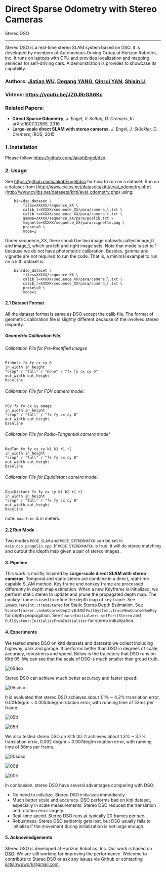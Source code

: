 ﻿# Direct Sparse Odometry with Stereo Cameras 

Stereo DSO

---
Stereo DSO is a real-time stereo SLAM system based on DSO. It is developed by members of Autonomous Driving Group at Horizon Robotics, Inc. It runs on laptops with CPU and provides localization and mapping services for self-driving cars. A demonstration is provides to showcase its capability.
### **Authors:** [Jiatian WU](https://github.com/JiatianWu), [Degang YANG](https://github.com/yangdegang), [Qinrui YAN](https://github.com/castoryan), [Shixin LI](https://github.com/MaidouPP)
### **Videos:** https://youtu.be/JZ0JRrGA6Kc
### **Related Papers:** 
* **Direct Sparse Odometry**, *J. Engel, V. Koltun, D. Cremers*, In arXiv:1607.02565, 2016
* **Large-scale direct SLAM with stereo cameras**, *J. Engel, J. Stückler, D. Cremers*, IROS, 2015
### 1. Installation
Please follow https://github.com/JakobEngel/dso.
### 2. Usage
See https://github.com/JakobEngel/dso for how to run on a dataset. 
Run on a dataset from [http://www.cvlibs.net/datasets/kitti/eval_odometry.php](http://www.cvlibs.net/datasets/kitti/eval_odometry.php) using:

		bin/dso_dataset \
			files=XXXXX/sequence_XX \
			calib_l=XXXXX/sequence_XX/para/camera_l.txt \
			calib_r=XXXXX/sequence_XX/para/camera_r.txt \
			gamma=XXXXX/sequence_XX/para/pcalib.txt \
			vignette=XXXXX/sequence_XX/para/vignette.png \
			preset=0 \
			mode=1
Under sequence_XX, there should be two image datasets called image_0 and image_1, which are left and right image sets. Note that mode is set to 1 because we do not have photometric calibration. Besides, gamma and vignette are not required to run the code. That is, a minimal exampel to run on a kitti dataset is:

		bin/dso_dataset \
			files=XXXXX/sequence_XX \
			calib_l=XXXXX/sequence_XX/para/camera_l.txt \
			calib_r=XXXXX/sequence_XX/para/camera_r.txt \
			preset=0 \
			mode=1
#### 2.1 Dataset Format
All the dataset format is same as DSO except the calib file. The format of  geometric calibration file is slightly different because of the involved stereo disparity.
##### Geometric Calibration File.
###### Calibration File for Pre-Rectified Images

    Pinhole fx fy cx cy 0
    in_width in_height
    "crop" / "full" / "none" / "fx fy cx cy 0"
    out_width out_height
    baseline

###### Calibration File for FOV camera model:

    FOV fx fy cx cy omega
    in_width in_height
    "crop" / "full" / "fx fy cx cy 0"
    out_width out_height
    baseline


###### Calibration File for Radio-Tangential camera model
    
    RadTan fx fy cx cy k1 k2 r1 r2
    in_width in_height
    "crop" / "full" / "fx fy cx cy 0"
    out_width out_height
    baseline


###### Calibration File for Equidistant camera model

    EquiDistant fx fy cx cy k1 k2 r1 r2
    in_width in_height
    "crop" / "full" / "fx fy cx cy 0"
    out_width out_height
    baseline
note: `baseline` is in meters.
#### 2.2 Run Mode 
Two modes `MODE_SLAM` and `MODE_STEREOMATCH` can be set in `main_dso_pangolin.cpp`. If `MODE_STEREOMATCH` is true, it will do stereo matching and output the idepth map given a pair of stereo images.
#### 3. Pipeline
This work is mostly inspired by **Large-scale direct SLAM with stereo cameras**. Temporal and static stereo are combine in a direct, real-time capable SLAM method.
Key frame and nonkey frame are processed differently in depth map estimation. When a new Keyframe is initialized, we perform static stereo to update and prune the propagated depth map. The nonkey frame is used to refine the depth map of key frame.
See `ImmaturePoint::traceStereo` for Static Stereo Depth Estimation.
See `CoarseTracker::makeCoarseDepthL0` and  `FullSystem::traceNewCoarseNonKey` for depth propogation.
See `CoarseInitialzer::setFirstStereo` and  `FullSystem::InitializeFromInitialzier` for stereo initialization.
#### 4. Experiments 
We tested stereo DSO on kitti datasets and datasets we collect including highway, park and garage. It performs better than DSO in degrees of scale, accuracy, robustness and speed.
Below is the trajectory that DSO runs on Kitti 05. We can see that the scale of DSO is much smaller than groud truth.

![05dso](http://ovms74foj.bkt.clouddn.com/05.png?imageView2/0/w/400/h/400)

Stereo DSO can achieve much better accuracy and faster speed:

![05sdso](http://ovms74foj.bkt.clouddn.com/05sdso.png?imageView2/0/w/402/h/400)

It is evaluated that stereo DSO achieves about 1.1% ~ 4.2% translation error, 0.001deg/m ~ 0.0053deg/m rotation error, with running time of 53ms per frame.

![05tl](http://ovms74foj.bkt.clouddn.com/05_tl.png?imageView2/0/w/402/h/400)

![05rl](http://ovms74foj.bkt.clouddn.com/05_rl.png?imageView2/0/w/402/h/400)

We also tested stereo DSO on Kitti 00.
It achieves about 1.3% ~ 3.7% translation error, 0.002 deg/m ~ 0.007deg/m rotation error, with running time of 56ms per frame. 

![00sdso](http://ovms74foj.bkt.clouddn.com/00.png?imageView2/0/w/402/h/402)

![00tl](http://ovms74foj.bkt.clouddn.com/00_tl.png?imageView2/0/w/402/h/400)

![00rl](http://ovms74foj.bkt.clouddn.com/00_rl.png?imageView2/0/w/402/h/400)

In conlcusion, stereo DSO have several advantages comparing with DSO:

- No need to initialize. Stereo DSO initializes immediately.
- Much better scale and accuracy. DSO performs bad on kitti dataset, especially in scale measurements. Stereo DSO reduced the translation and rotation error largely.
- Real-time speed. Stereo DSO runs at typically 20 frames per sec.
- Robustness. Stereo DSO seldomly gets lost, but DSO usually fails to initialize if the movement during initialization is not large enough.
#### 5. Acknowledgements
Stereo DSO is developed at Horizon Robotics, Inc. Our work is based on [DSO](https://github.com/JakobEngel/dso).
We are still working for improving the performance. Welcome to contribute to Stereo DSO or ask any issues via Github or contacting jiatianwuwork@gmail.com.
